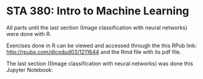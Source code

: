 # STA 380: Intro to Machine Learning

All parts until the last section (Image classification with neural networks) were done with R. 

Exercises done in R can be viewed and accessed through the this RPub link: http://rpubs.com/dlcodud03/1211644 and the Rmd file with its pdf file. 

The last section ((Image classification with neural networks) was done this Jupyter Notebook: 
